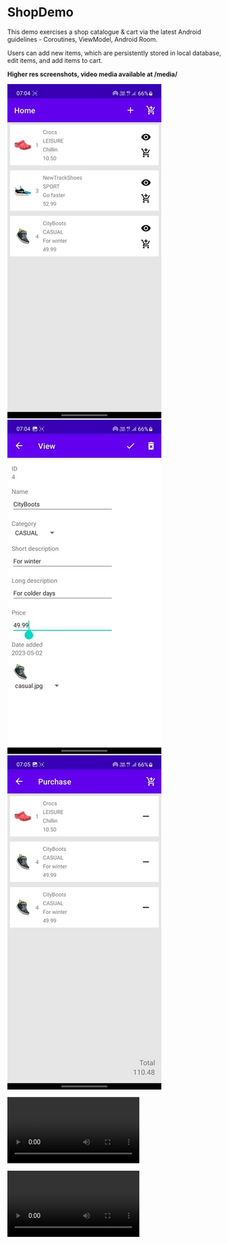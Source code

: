 # ShopDemo
This demo exercises a shop catalogue & cart via the latest Android guidelines - Coroutines, ViewModel, Android Room.

Users can add new items, which are persistently stored in local database, edit items, and add items to cart.

**Higher res screenshots, video media available at /media/**

![Screenshot of Home](/media/screenshots/mini/home.jpg) 
![Screenshot of Viewing item](/media/screenshots/mini/view_item.jpg) 
![Screenshot of Cart](/media/screenshots/mini/cart.jpg) 

![Video of adding new item available at /media/recordings/](/media/recordings/add_new.mp4)

![Video of editing item while in cart available at /media/recordings/](/media/recordings/edit_in_cart.mp4)